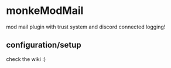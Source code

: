 # monkeModMail
mod mail plugin with trust system and discord connected logging!


## configuration/setup

check the wiki :)
